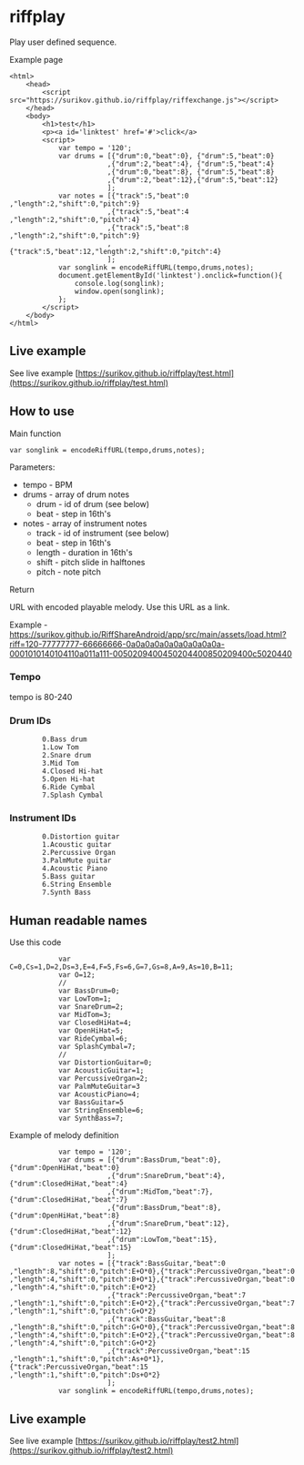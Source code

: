 # riffplay

Play user defined sequence.

Example page

```
<html>
	<head>
		<script src="https://surikov.github.io/riffplay/riffexchange.js"></script>
	</head>
	<body>
		<h1>test</h1>
		<p><a id='linktest' href='#'>click</a>
		<script>
			var tempo = '120';
			var drums = [{"drum":0,"beat":0}, {"drum":5,"beat":0}
						,{"drum":2,"beat":4}, {"drum":5,"beat":4}
						,{"drum":0,"beat":8}, {"drum":5,"beat":8}
						,{"drum":2,"beat":12},{"drum":5,"beat":12}
						];
			var notes = [{"track":5,"beat":0 ,"length":2,"shift":0,"pitch":9}
						,{"track":5,"beat":4 ,"length":2,"shift":0,"pitch":4}
						,{"track":5,"beat":8 ,"length":2,"shift":0,"pitch":9}
						,{"track":5,"beat":12,"length":2,"shift":0,"pitch":4}
						];
			var songlink = encodeRiffURL(tempo,drums,notes);
			document.getElementById('linktest').onclick=function(){
				console.log(songlink);
				window.open(songlink);
			};
		</script>
	</body>
</html>
```

## Live example

See live example [https://surikov.github.io/riffplay/test.html](https://surikov.github.io/riffplay/test.html)

## How to use

Main function

```
var songlink = encodeRiffURL(tempo,drums,notes);
```

Parameters:

- tempo - BPM
- drums - array of drum notes
  - drum - id of drum (see below)
  - beat - step in 16th's
- notes - array of instrument notes
  - track - id of instrument (see below)
  - beat - step in 16th's
  - length - duration in 16th's
  - shift - pitch slide in halftones
  - pitch - note pitch
  
Return

URL with encoded playable melody. Use this URL as a link.

Example - https://surikov.github.io/RiffShareAndroid/app/src/main/assets/load.html?riff=120-77777777-66666666-0a0a0a0a0a0a0a0a0a0a-0001010140104110a011a111-0050209400450204400850209400c5020440

### Tempo

tempo is 80-240

### Drum IDs

			0.Bass drum
			1.Low Tom
			2.Snare drum
			3.Mid Tom
			4.Closed Hi-hat
			5.Open Hi-hat
			6.Ride Cymbal
			7.Splash Cymbal

### Instrument IDs

			0.Distortion guitar
			1.Acoustic guitar
			2.Percussive Organ
			3.PalmMute guitar
			4.Acoustic Piano
			5.Bass guitar
			6.String Ensemble
			7.Synth Bass

## Human readable names

Use this code

```
			var C=0,Cs=1,D=2,Ds=3,E=4,F=5,Fs=6,G=7,Gs=8,A=9,As=10,B=11;
			var O=12;
			//
			var BassDrum=0;
			var LowTom=1;
			var SnareDrum=2;
			var MidTom=3;
			var ClosedHiHat=4;
			var OpenHiHat=5;
			var RideCymbal=6;
			var SplashCymbal=7;
			//
			var DistortionGuitar=0;
			var AcousticGuitar=1;
			var PercussiveOrgan=2;
			var PalmMuteGuitar=3
			var AcousticPiano=4;
			var BassGuitar=5
			var StringEnsemble=6;
			var SynthBass=7;
```

Example of melody definition

```
			var tempo = '120';
            var drums = [{"drum":BassDrum,"beat":0},{"drum":OpenHiHat,"beat":0}
                        ,{"drum":SnareDrum,"beat":4},{"drum":ClosedHiHat,"beat":4}
                        ,{"drum":MidTom,"beat":7},{"drum":ClosedHiHat,"beat":7}
						,{"drum":BassDrum,"beat":8},{"drum":OpenHiHat,"beat":8}
                        ,{"drum":SnareDrum,"beat":12},{"drum":ClosedHiHat,"beat":12}
                        ,{"drum":LowTom,"beat":15},{"drum":ClosedHiHat,"beat":15}
						];
			var notes = [{"track":BassGuitar,"beat":0 ,"length":8,"shift":0,"pitch":E+O*0},{"track":PercussiveOrgan,"beat":0 ,"length":4,"shift":0,"pitch":B+O*1},{"track":PercussiveOrgan,"beat":0 ,"length":4,"shift":0,"pitch":E+O*2}
						,{"track":PercussiveOrgan,"beat":7 ,"length":1,"shift":0,"pitch":E+O*2},{"track":PercussiveOrgan,"beat":7 ,"length":1,"shift":0,"pitch":G+O*2}
						,{"track":BassGuitar,"beat":8 ,"length":8,"shift":0,"pitch":G+O*0},{"track":PercussiveOrgan,"beat":8 ,"length":4,"shift":0,"pitch":E+O*2},{"track":PercussiveOrgan,"beat":8 ,"length":4,"shift":0,"pitch":G+O*2}
						,{"track":PercussiveOrgan,"beat":15 ,"length":1,"shift":0,"pitch":As+O*1},{"track":PercussiveOrgan,"beat":15 ,"length":1,"shift":0,"pitch":Ds+O*2}
						];
			var songlink = encodeRiffURL(tempo,drums,notes);
```

## Live example

See live example [https://surikov.github.io/riffplay/test2.html](https://surikov.github.io/riffplay/test2.html)

